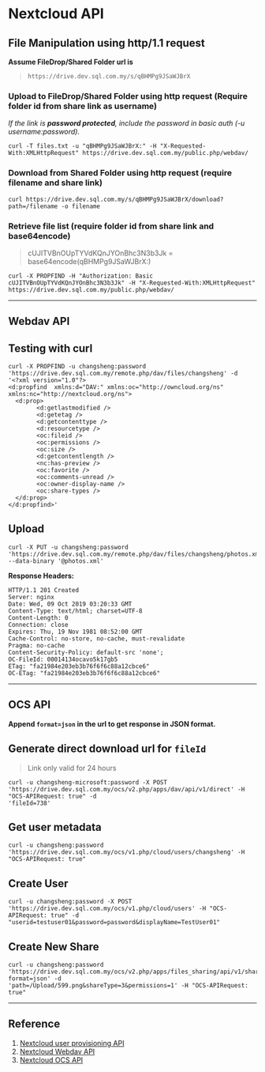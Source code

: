 # Nextcloud API 
 
## File Manipulation using http/1.1 request
**Assume FileDrop/Shared Folder url is**  
> `https://drive.dev.sql.com.my/s/qBHMPg9JSaWJBrX`

### Upload to FileDrop/Shared Folder using http request (Require folder id from share link as username)
*If the link is **password protected**, include the password in basic auth (-u username:password).*
```shell
curl -T files.txt -u "qBHMPg9JSaWJBrX:" -H "X-Requested-With:XMLHttpRequest" https://drive.dev.sql.com.my/public.php/webdav/
```

### Download from Shared Folder using http request (require filename and share link)
```shell
curl https://drive.dev.sql.com.my/s/qBHMPg9JSaWJBrX/download?path=/filename -o filename
```

### Retrieve file list (require folder id from share link and base64encode)
> cUJITVBnOUpTYVdKQnJYOnBhc3N3b3Jk = base64encode(qBHMPg9JSaWJBrX:)
```shell
curl -X PROPFIND -H "Authorization: Basic cUJITVBnOUpTYVdKQnJYOnBhc3N3b3Jk" -H "X-Requested-With:XMLHttpRequest" https://drive.dev.sql.com.my/public.php/webdav/
```

---
## Webdav API
## Testing with curl
```shell
curl -X PROPFIND -u changsheng:password 'https://drive.dev.sql.com.my/remote.php/dav/files/changsheng' -d 
'<?xml version="1.0"?>
<d:propfind  xmlns:d="DAV:" xmlns:oc="http://owncloud.org/ns" xmlns:nc="http://nextcloud.org/ns">
  <d:prop>
        <d:getlastmodified />
        <d:getetag />
        <d:getcontenttype />
        <d:resourcetype />
        <oc:fileid />
        <oc:permissions />
        <oc:size />
        <d:getcontentlength />
        <nc:has-preview />
        <oc:favorite />
        <oc:comments-unread />
        <oc:owner-display-name />
        <oc:share-types />
  </d:prop>
</d:propfind>'
```

###
## Upload
```shell
curl -X PUT -u changsheng:password 'https://drive.dev.sql.com.my/remote.php/dav/files/changsheng/photos.xml' --data-binary '@photos.xml'
```
**Response Headers:**
```
HTTP/1.1 201 Created
Server: nginx
Date: Wed, 09 Oct 2019 03:20:33 GMT
Content-Type: text/html; charset=UTF-8
Content-Length: 0
Connection: close
Expires: Thu, 19 Nov 1981 08:52:00 GMT
Cache-Control: no-store, no-cache, must-revalidate
Pragma: no-cache
Content-Security-Policy: default-src 'none';
OC-FileId: 00014134ocavo5k17gb5
ETag: "fa21984e203eb3b76f6f6c88a12cbce6"
OC-ETag: "fa21984e203eb3b76f6f6c88a12cbce6"
```
---
## OCS API 
**Append `format=json` in the url to get response in JSON format.**

###
## Generate direct download url for `fileId`
> Link only valid for 24 hours
```shell
curl -u changsheng-microsoft:password -X POST 'https://drive.dev.sql.com.my/ocs/v2.php/apps/dav/api/v1/direct' -H "OCS-APIRequest: true" -d 
'fileId=738'
```

###
## Get user metadata
```shell
curl -u changsheng:password 'https://drive.dev.sql.com.my/ocs/v1.php/cloud/users/changsheng' -H "OCS-APIRequest: true"
```

###
## Create User
```shell
curl -u changsheng:password -X POST 'https://drive.dev.sql.com.my/ocs/v1.php/cloud/users' -H "OCS-APIRequest: true" -d 
"userid=testuser01&password=password&displayName=TestUser01"
```
###
## Create New Share
```shell
curl -u changsheng:password 'https://drive.dev.sql.com.my/ocs/v2.php/apps/files_sharing/api/v1/shares?format=json' -d 
'path=/Upload/599.png&shareType=3&permissions=1' -H "OCS-APIRequest: true"
```
---

## Reference
1. [Nextcloud user provisioning API](https://docs.nextcloud.com/server/latest/admin_manual/configuration_user/user_provisioning_api.html)
2. [Nextcloud Webdav API](https://docs.nextcloud.com/server/latest/developer_manual/client_apis/WebDAV/index.html)
3. [Nextcloud OCS API](https://docs.nextcloud.com/server/latest/developer_manual/client_apis/OCS/index.html#)